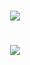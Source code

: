 <h1 align="center">
  <img src="https://uploaddeimagens.com.br/images/002/587/739/full/layout-pc.png?1586833107">
</h1>

<h1 align="center">
  <img src="https://uploaddeimagens.com.br/images/002/587/746/full/layout-smartphone.png?1586833222">
</h1>

